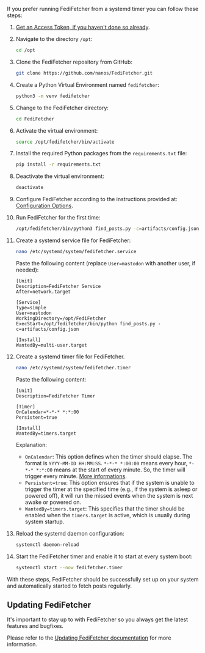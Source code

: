 If you prefer running FediFetcher from a systemd timer you can follow these steps:

1. [Get an Access Token, if you haven't done so already](https://github.com/nanos/FediFetcher/wiki/Getting-an-access-token-for-FediFetcher).

1. Navigate to the directory `/opt`:
    ```bash
    cd /opt
    ```

2. Clone the FediFetcher repository from GitHub:
    ```bash
    git clone https://github.com/nanos/FediFetcher.git
    ```

3. Create a Python Virtual Environment named `fedifetcher`:
    ```bash
    python3 -m venv fedifetcher
    ```

4. Change to the FediFetcher directory:
    ```bash
    cd FediFetcher
    ```

5. Activate the virtual environment:
    ```bash
    source /opt/fedifetcher/bin/activate
    ```

6. Install the required Python packages from the `requirements.txt` file:
    ```bash
    pip install -r requirements.txt
    ```

7. Deactivate the virtual environment:
    ```bash
    deactivate
    ```

8. Configure FediFetcher according to the instructions provided at: [Configuration Options](https://github.com/nanos/FediFetcher/wiki/FediFetcher-configuration-options).

9. Run FediFetcher for the first time:
    ```bash
    /opt/fedifetcher/bin/python3 find_posts.py -c=artifacts/config.json
    ```

10. Create a systemd service file for FediFetcher:
    ```bash
    nano /etc/systemd/system/fedifetcher.service
    ```
    Paste the following content (replace `User=mastodon` with another user, if needed):
    ```
    [Unit]
    Description=FediFetcher Service
    After=network.target

    [Service]
    Type=simple
    User=mastodon
    WorkingDirectory=/opt/FediFetcher
    ExecStart=/opt/fedifetcher/bin/python find_posts.py -c=artifacts/config.json

    [Install]
    WantedBy=multi-user.target
    ```
    
11. Create a systemd timer file for FediFetcher.
    ```bash
    nano /etc/systemd/system/fedifetcher.timer
    ```
    Paste the following content:
    ```
    [Unit]
    Description=FediFetcher Timer

    [Timer]
    OnCalendar=*-*-* *:*:00
    Persistent=true

    [Install]
    WantedBy=timers.target
    ```

    Explanation:
    - `OnCalendar`: This option defines when the timer should elapse. The format is `YYYY-MM-DD HH:MM:SS`. `*-*-* *:00:00` means every hour, `*-*-* *:*:00` means at the start of every minute. So, the timer will trigger every minute. [More informations](https://silentlad.com/systemd-timers-oncalendar-(cron)-format-explained).
    - `Persistent=true`: This option ensures that if the system is unable to trigger the timer at the specified time (e.g., if the system is asleep or powered off), it will run the missed events when the system is next awake or powered on.
    - `WantedBy=timers.target`: This specifies that the timer should be enabled when the `timers.target` is active, which is usually during system startup.

12. Reload the systemd daemon configuration:
    ```bash
    systemctl daemon-reload
    ```

13. Start the FediFetcher timer and enable it to start at every system boot:
    ```bash
    systemctl start --now fedifetcher.timer
    ```

With these steps, FediFetcher should be successfully set up on your system and automatically started to fetch posts regularly.

## Updating FediFetcher

It's important to stay up to with FediFetcher so you always get the latest features and bugfixes.

Please refer to the [Updating FediFetcher documentation](https://github.com/nanos/FediFetcher/wiki/Updating-FediFetcher) for more information.